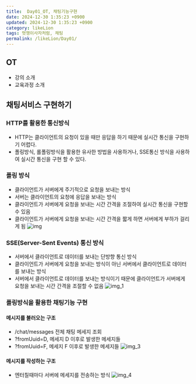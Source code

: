 ```yaml
---
title:  Day01_OT, 채팅기능구현
date: 2024-12-30 1:35:23 +0900
updated: 2024-12-30 1:35:23 +0900
category: likeLion
tags: 멋쟁이사자처럼, 채팅
permalink: /likeLion/Day01/
---
```


## OT
- 강의 소개
- 교육과정 소개

## 채팅서비스 구현하기
### HTTP를 활용한 통신방식
- HTTP는 클라이언트의 요청이 있을 때만 응답을 하기 때문에 실시간 통신을 구현하기 어렵다.
- 폴링방식, 롤폴링방식을 활용한 유사한 방법을 사용하거나, SSE통신 방식을 사용하여 실시간 통신을 구현 할 수 있다.

### 폴링 방식
- 클라이언트가 서버에게 주기적으로 요청을 보내는 방식
- 서버는 클라이언트의 요청에 응답을 보내는 방식
- 클라이언트가 서버에게 요청을 보내는 시간 간격을 조절하여 실시간 통신을 구현할 수 있음
- 클라이언트가 서버에게 요청을 보내는 시간 간격을 짧게 하면 서버에게 부하가 걸리게 됨
  ![img](https://github.com/user-attachments/assets/baf1fbf7-7a7c-434b-a394-4cecdf6b1f5d)

### SSE(Server-Sent Events) 통신 방식
- 서버에서 클라이언트로 데이터를 보내는 단방향 통신 방식
- 클라이언트가 서버에게 요청을 보내는 방식이 아닌 서버에서 클라이언트로 데이터를 보내는 방식
- 서버에서 클라이언트로 데이터를 보내는 방식이기 때문에 클라이언트가 서버에게 요청을 보내는 시간 간격을 조절할 수 없음
  ![img_1](https://github.com/user-attachments/assets/d9778606-7779-470f-9e18-db87dbcfe997)

### 폴링방식을 활용한 채팅기능 구현
#### 메시지를 불러오는 구조
- /chat/messages 전체 채팅 메세지 조회
- ?fromUuid=D, 메세지 D 이후로 발생한 메세지들
- ?fromUuid=F, 메세지 F 이후로 발생한 메세지들
  ![img_3](https://github.com/user-attachments/assets/b0e60eca-a088-4ac0-889d-6ac8714cfe8e)

#### 메시지를 작성하는 구조
- 엔터칠때마다 서버에 메세지를 전송하는 방식
  ![img_4](https://github.com/user-attachments/assets/4c08c47d-b925-4f0b-9a27-cebd2fad6eb5)






